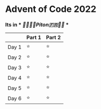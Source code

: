 # Advent of Code 2022

### Its in * *🧀🥖🇫🇷Píton🇫🇷🥖🧀* * 

|       | Part 1 | Part 2 |
|:------|:---------|:---------|
| Day 1 |⭐️        |⭐️       |
| Day 2 |⭐️        |⭐️       |
| Day 3 |⭐️        |⭐️       |
| Day 4 |⭐️        |⭐️       |
| Day 5 |⭐️        |⭐️       |
| Day 6 |⭐️        |⭐️       |
